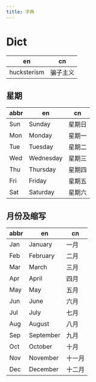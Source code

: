 ```yaml
---
title: 字典
---
```


# Dict

| en          | cn       |
| ----------- | -------- |
| hucksterism | 骗子主义 |

## 星期

| abbr | en        | cn     |
| ---- | --------- | ------ |
| Sun  | Sunday    | 星期日 |
| Mon  | Monday    | 星期一 |
| Tue  | Tuesday   | 星期二 |
| Wed  | Wednesday | 星期三 |
| Thu  | Thursday  | 星期四 |
| Fri  | Friday    | 星期五 |
| Sat  | Saturday  | 星期六 |

## 月份及缩写

| abbr | en        | cn     |
| ---- | --------- | ------ |
| Jan  | January   | 一月   |
| Feb  | February  | 二月   |
| Mar  | March     | 三月   |
| Apr  | April     | 四月   |
| May  | May       | 五月   |
| Jun  | June      | 六月   |
| Jul  | July      | 七月   |
| Aug  | August    | 八月   |
| Sep  | September | 九月   |
| Oct  | October   | 十月   |
| Nov  | November  | 十一月 |
| Dec  | December  | 十二月 |
